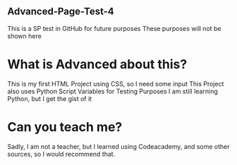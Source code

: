 ## Advanced-Page-Test-4
This is a SP test in GitHub for future purposes
These purposes will not be shown here
# What is Advanced about this?
This is my first HTML Project using CSS, so I need some input
This Project also uses Python Script Variables for Testing Purposes
I am still learning Python, but I get the gist of it
# Can you teach me?
Sadly, I am not a teacher, but I learned using Codeacademy, and some other sources, so I would recommend that.


